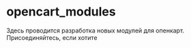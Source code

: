 # opencart_modules
Здесь проводится разработка новых модулей для опенкарт. Присоединяйтесь, если хотите 
